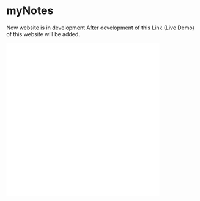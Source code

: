 # myNotes

<p>Now website is in development After development of this Link (Live Demo) of this website will be added.</p>
<div>
    <img src="inDevelopment.svg" width="400" height="400" alt="InDevelopment">
</div>
